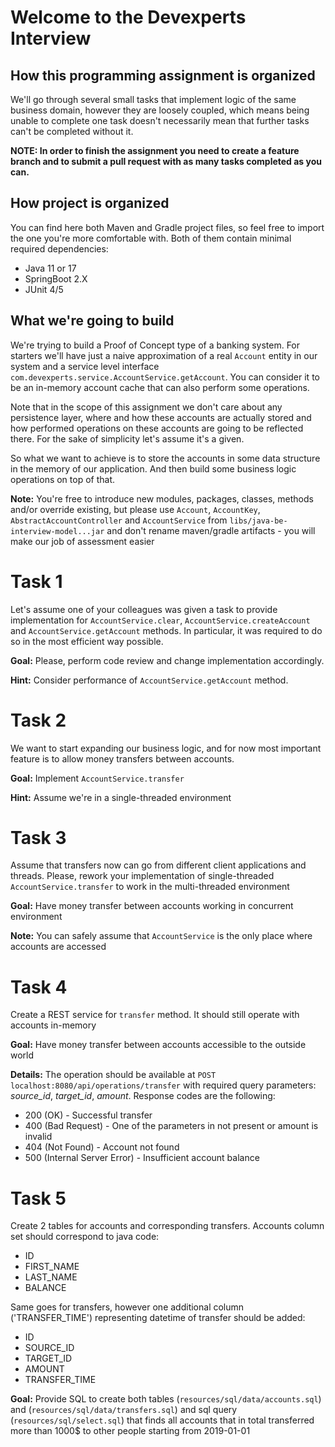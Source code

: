 # Welcome to the Devexperts Interview

## How this programming assignment is organized

We'll go through several small tasks that implement logic of the same business domain,
however they are loosely coupled, which means being unable to complete one task
doesn't necessarily mean that further tasks can't be completed without it.

**NOTE: In order to finish the assignment you need to create a feature branch and to submit a pull request 
with as many tasks completed as you can.**

## How project is organized

You can find here both Maven and Gradle project files, so feel free to import the one you're more comfortable with. 
Both of them contain minimal required dependencies:

* Java 11 or 17
* SpringBoot 2.X
* JUnit 4/5

## What we're going to build

We're trying to build a Proof of Concept type of a banking system.
For starters we'll have just a naive approximation of a real `Account` entity in our system
and a service level interface `com.devexperts.service.AccountService.getAccount`.
You can consider it to be an in-memory account cache that can also perform some operations.

Note that in the scope of this assignment we don't care about any persistence layer,
where and how these accounts are actually stored and how performed operations on these accounts
are going to be reflected there. For the sake of simplicity let's assume it's a given.

So what we want to achieve is to store the accounts in some data structure in the memory of our application.
And then build some business logic operations on top of that.

**Note:**
You're free to introduce new modules, packages, classes, methods and/or override existing, but please use `Account`, `AccountKey`, `AbstractAccountController` and `AccountService` from `libs/java-be-interview-model...jar` and don't rename maven/gradle artifacts - you will make our job of assessment easier

# Task 1

Let's assume one of your colleagues was given a task to provide implementation for
`AccountService.clear`, `AccountService.createAccount` and `AccountService.getAccount` methods.
In particular, it was required to do so in the most efficient way possible.

**Goal:** Please, perform code review and change implementation accordingly.

**Hint:** Consider performance of `AccountService.getAccount` method.


# Task 2

We want to start expanding our business logic, and for now most important feature is to allow money transfers
between accounts. 

**Goal:** Implement `AccountService.transfer`

**Hint:** Assume we're in a single-threaded environment

# Task 3

Assume that transfers now can go from different client applications and threads.
Please, rework your implementation of single-threaded `AccountService.transfer` to work in the multi-threaded environment 

**Goal:** Have money transfer between accounts working in concurrent environment

**Note:** You can safely assume that `AccountService` is the only place where accounts are accessed

# Task 4

Create a REST service for `transfer` method. It should still operate with accounts in-memory

**Goal:** Have money transfer between accounts accessible to the outside world

**Details:**
The operation should be available at `POST localhost:8080/api/operations/transfer` with required query parameters:
*source_id*, *target_id*, *amount*.
Response codes are the following:
- 200 (OK) - Successful transfer
- 400 (Bad Request) -  One of the parameters in not present or amount is invalid
- 404 (Not Found) - Account not found
- 500 (Internal Server Error) - Insufficient account balance

# Task 5

Create 2 tables for accounts and corresponding transfers. Accounts column set should correspond to java code:

* ID
* FIRST_NAME
* LAST_NAME
* BALANCE

Same goes for transfers, however one additional column ('TRANSFER_TIME') representing datetime of transfer
should be added:

* ID
* SOURCE_ID
* TARGET_ID
* AMOUNT
* TRANSFER_TIME

**Goal:** Provide SQL to create both tables (`resources/sql/data/accounts.sql`) and (`resources/sql/data/transfers.sql`)
and sql query (`resources/sql/select.sql`) that finds all accounts
 that in total transferred more than 1000$ to other people starting from 2019-01-01 